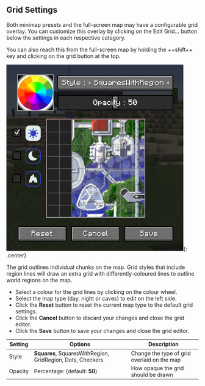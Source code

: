 ## **Grid Settings**

Both minimap presets and the full-screen map may have a configurable grid overlay. You can customize this overlay by
clicking on the Edit Grid… button below the settings in each respective category.

You can also reach this from the full-screen map by holding the ++shift++ key and clicking on the grid button at the
top.

![Grid-Settings](../../img/settings/grid.png){: .center}

The grid outlines individual chunks on the map. Grid styles that include region lines will draw an extra grid with
differently-coloured lines to outline world regions on the map.

- Select a colour for the grid lines by clicking on the colour wheel.
- Select the map type (day, night or caves) to edit on the left side.
- Click the **Reset** button to reset the current map type to the default grid settings.
- Click the **Cancel** button to discard your changes and close the grid editor.
- Click the **Save** button to save your changes and close the grid editor.

| Setting | Options                                                    | Description                                 |
|---------|------------------------------------------------------------|---------------------------------------------|
| Style   | **Squares**, SquaresWithRegion, GridRegion, Dots, Checkers | Change the type of grid overlaid on the map |
| Opacity | Percentage: (default: **50**)                              | How opaque the grid should be drawn         |
